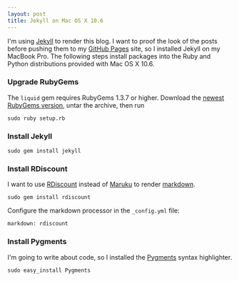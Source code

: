 ```yaml
---
layout: post
title: Jekyll on Mac OS X 10.6
---
```


I'm using [Jekyll](http://github.com/mojombo/jekyll) to render this blog.  I
want to proof the look of the posts before pushing them to my
[GitHub Pages](http://pages.github.com/) site, so I installed Jekyll on my
MacBook Pro.  The following steps install packages into the Ruby and Python
distributions provided with Mac OS X 10.6.


### Upgrade RubyGems

The `liquid` gem requires RubyGems 1.3.7 or higher.  Download the
[newest RubyGems version](http://rubyforge.org/frs/?group_id=126), untar the
archive, then run

    sudo ruby setup.rb


### Install Jekyll

    sudo gem install jekyll


### Install RDiscount

I want to use [RDiscount](http://github.com/rtomayko/rdiscount/) instead of
[Maruku](http://maruku.rubyforge.org/) to render
[markdown](http://daringfireball.net/projects/markdown/).

    sudo gem install rdiscount

Configure the markdown processor in the `_config.yml` file:

    markdown: rdiscount


### Install Pygments

I'm going to write about code, so I installed the
[Pygments](http://pygments.org/) syntax highlighter.

    sudo easy_install Pygments
